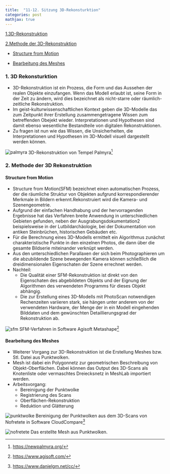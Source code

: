 ```yaml
---
title:  "11-12. Sitzung 3D-Rekonsturktion"
categories: post
mathjax: true
---
```


[1.3D-Rekonstruktion](#1-3d-rekonstruktion)

[2.Methode der 3D-Rekonstruktion](#2-methode-der-3d-rekonstruktion)

 - [Structure from Motion](#structure-from-motion)
 
 - [Bearbeitung des Meshes](#bearbeitung-des-meshes)


### 1. 3D Rekonsturktion

* 3D-Rekonstruktion ist ein Prozess, die Form und das Aussehen der realen Objekte einzufangen.
Wenn das Modell erlaubt ist, seine Form in der Zeit zu ändern, wird dies bezeichnet als nicht-starre oder räumlich-zeitliche      Rekonstruktion.
* Im geist-kulturwissenschaftlichen Kontext geben die 3D-Modelle das zum Zeitpunkt ihrer Erstellung
zusammengetragene Wissen zum betreffenden Obejekt wieder.
Interpretationen und Hypothesen sind damit ebenso wesentliche Bestandteile von digitalen Rekonstruktionen. 
* Zu fragen ist nun wie das Wissen, die Unsicherheiten, die Interpretationen und Hypothesen im 3D-Modell visuell
dargestellt werden können. 

![palmyra](https://github.com/Monsieur-Park/monsieur-park.github.io/blob/master/_Images/palmyra.jpg?raw=true)
3D-Rekonstruktion von Tempel Palmyra[^1]

### 2. Methode der 3D Rekonstruktion

#### Structure from Motion

* Structure from Motion(SFM) bezeichnet einen automatischen Prozess, der die räumliche Struktur von Objekten aufgrund korrespondierender Merkmale in Bildern erkennt.Rekonstruiert wird die Kamera- und Szenengeometrie. 
* Aufgrund der einfachen Handhabung und der hervorragenden Ergebnisse hat das Verfahren breite Anwendung in unterschiedlichen Gebieten gefunden, neben der Ausgrabungsdokumentation2 beispielsweise in der Lutbildarchäologie, bei der Dokumentation von antiken Steinbrüchen, historischen Gebäuden etc. 
* Für die Berechnung eines 3D-Modells ermittelt ein Algorithmus zunächst charakteristische Punkte in den einzelnen Photos, die dann über die gesamte Bildserie miteinander verknüpt werden. 
* Aus den unterschiedlichen Parallaxen der sich beim Photographieren um die abzubildende Szene bewegenden Kamera können schließlich die dreidimensionalen Eigenschaten der Szene errechnet werden. 
* Nachteil: 
    - Die Qualität einer SFM-Rekonstruktion ist direkt von den Eigenschaten des abgebildeten Objekts und der Eignung der Algorithmen des       verwendeten Programms für dieses Objekt abhängig.
    - Die zur Erstellung eines 3D-Modells mit PhotoScan notwendigen Rechenzeiten variieren stark, sie hängen unter anderem von der             verwendeten Hardware, der Menge der in ein Modell eingehenden Bilddaten und dem gewünschten Detaillierungsgrad der Rekonstruktion       ab. 

![sfm](https://github.com/Monsieur-Park/monsieur-park.github.io/blob/master/_Images/SFM.png?raw=true)
SFM-Verfahren in Software Agisoft Metashape[^2]

#### Bearbeitung des Meshes

* Weiterer Vorgang zur 3D-Rekonstruktion ist die Erstellung Meshes bzw. Stl. Datei aus Punktwolken. 
* Mesh ist dabei ein Polygonnetz zur geometrischen Beschreibung von Objekt-Oberflächen. 
Dabei können das Output des 3D-Scans als Knotenliste oder vermaschtes Dreiecksnetz in MeshLab importiert werden.
* Arbeitsvorgang: 
  - Bereinigung der Punktwolke
  - Registrierung des Scans
  - Oberflächen-Rekonstruktion 
  - Reduktion und Glätterung 
 
![punktwolke](https://github.com/Monsieur-Park/monsieur-park.github.io/blob/master/_Images/punktwolke.png?raw=true)
 Bereinigung der Punktwolken aus dem 3D-Scans von Nofretete in Software CloudCompare[^3]

![nofretete](https://github.com/Monsieur-Park/monsieur-park.github.io/blob/master/_Images/nofretete.png?raw=true)
Das erstellte Mesh aus Punktwolken. 

[^1]: https://newpalmyra.org/
[^2]: https://www.agisoft.com/
[^3]: https://www.danielgm.net/cc/
